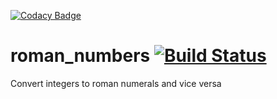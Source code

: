 [![Codacy Badge](https://api.codacy.com/project/badge/Grade/1d68e4e50fb44ace853305e19e46b8ae)](https://app.codacy.com/app/FilippoRanza/roman_numbers?utm_source=github.com&utm_medium=referral&utm_content=FilippoRanza/roman_numbers&utm_campaign=Badge_Grade_Dashboard)
# roman_numbers [![Build Status](https://travis-ci.com/FilippoRanza/roman_numbers.svg?branch=master)](https://travis-ci.com/FilippoRanza/roman_numbers) 
Convert integers to roman numerals and vice versa
